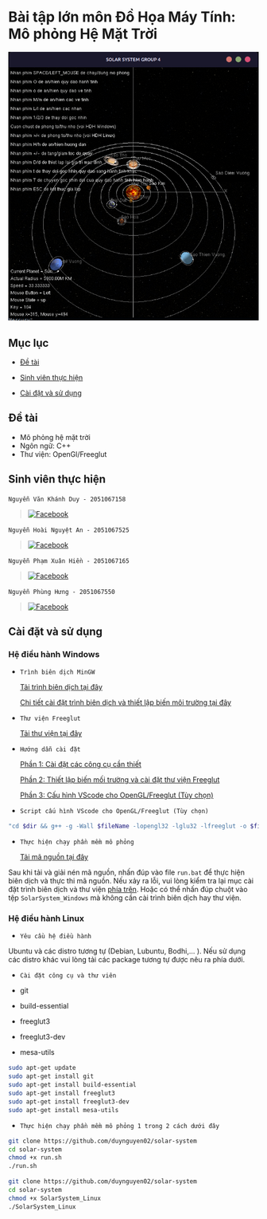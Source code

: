 # Bài tập lớn môn Đồ Họa Máy Tính: Mô phỏng Hệ Mặt Trời

![solar-system](/assets/solar_system.png)

## Mục lục

- [Đề tài](#đề-tài)

- [Sinh viên thực hiện](#sinh-viên-thực-hiện)

- [Cài đặt và sử dụng](#cài-đặt-và-sử-dụng)

## Đề tài

- Mô phỏng hệ mặt trời
- Ngôn ngữ: C++
- Thư viện: OpenGl/Freeglut

## Sinh viên thực hiện

`Nguyễn Văn Khánh Duy - 2051067158`
>[![Facebook](https://img.shields.io/badge/Facebook-1877F2?style=for-the-badge&logo=facebook&logoColor=white)](https://www.facebook.com/khanhduy.tls.4/)

`Nguyễn Hoài Nguyệt An - 2051067525`
>[![Facebook](https://img.shields.io/badge/Facebook-1877F2?style=for-the-badge&logo=facebook&logoColor=white)](https://www.facebook.com/profile.php?id=100012224136535)

`Nguyễn Phạm Xuân Hiền - 2051067165`
>[![Facebook](https://img.shields.io/badge/Facebook-1877F2?style=for-the-badge&logo=facebook&logoColor=white)](https://www.facebook.com/profile.php?id=100013313088490)

`Nguyễn Phùng Hưng - 2051067550`
>[![Facebook](https://img.shields.io/badge/Facebook-1877F2?style=for-the-badge&logo=facebook&logoColor=white)](https://www.facebook.com/profile.php?id=100013314739498)

## Cài đặt và sử dụng

### Hệ điều hành Windows

- `Trình biên dịch MinGW`

    [Tải trình biên dịch tại đây](https://sourceforge.net/projects/mingw/)

    [Chi tiết cài đặt trình biên dịch và thiết lập biến môi trường tại đây](https://exploreshaifali.github.io/2014/07/18/Using-GCC-Compiler-on-Windows/)
- `Thư viện Freeglut`

    [Tải thư viện tại đây](https://www.transmissionzero.co.uk/files/software/development/GLUT)

- `Hướng dẫn cài đặt`

    [Phần 1: Cài đặt các công cụ cần thiết](https://drive.google.com/file/d/10NO6MU0-Wnt8Rl3QeyH46JKeZIPqzsC2/view?usp=share_link)

    [Phần 2: Thiết lập biến mối trường và cài đặt thư viện Freeglut](https://drive.google.com/file/d/1TmaEnSeaLxLrGOr5vSwb1zg2pVkO-ckG/view?usp=share_link)

    [Phần 3: Cấu hình VScode cho OpenGL/Freeglut (Tùy chọn)](https://drive.google.com/file/d/1_5oRkv2Ts5rZBe3-5oghV7E27Ve2oPis/view?usp=share_link)

- `Script cấu hình VScode cho OpenGL/Freeglut (Tùy chọn)`

```bash
"cd $dir && g++ -g -Wall $fileName -lopengl32 -lglu32 -lfreeglut -o $fileNameWithoutExt && start cmd /k \"$dir$fileNameWithoutExt && pause && del /f $dir$fileNameWithoutExt.exe && exit\""
```

- `Thực hiện chạy phần mềm mô phỏng`

    [Tải mã nguồn tại đây](https://github.com/duynguyen02/solar-system/archive/refs/heads/main.zip)

Sau khi tải và giải nén mã nguồn, nhấn đúp vào file `run.bat` để thực hiện biên dịch và thực thi mã nguồn. Nếu xảy ra lỗi, vui lòng kiểm tra lại mục cài đặt trình biên dịch và thư viện [phía trên](#cài-đặt-và-sử-dụng). Hoặc có thể nhấn đúp chuột vào tệp `SolarSystem_Windows` mà không cần cài trình biên dịch hay thư viện.

### Hệ điều hành Linux

- `Yêu cầu hệ điều hành`

Ubuntu và các distro tương tự (Debian, Lubuntu, Bodhi,... ). Nếu sử dụng các distro khác vui lòng tải các package tương tự được nêu ra phía dưới.

- `Cài đặt công cụ và thư viên`

- git
- build-essential
- freeglut3
- freeglut3-dev
- mesa-utils

```bash
sudo apt-get update
sudo apt-get install git
sudo apt-get install build-essential
sudo apt-get install freeglut3
sudo apt-get install freeglut3-dev
sudo apt-get install mesa-utils
```

- `Thực hiện chạy phần mềm mô phỏng 1 trong 2 cách dưới đây`

```bash
git clone https://github.com/duynguyen02/solar-system
cd solar-system
chmod +x run.sh
./run.sh
```

```bash
git clone https://github.com/duynguyen02/solar-system
cd solar-system
chmod +x SolarSystem_Linux
./SolarSystem_Linux
```
